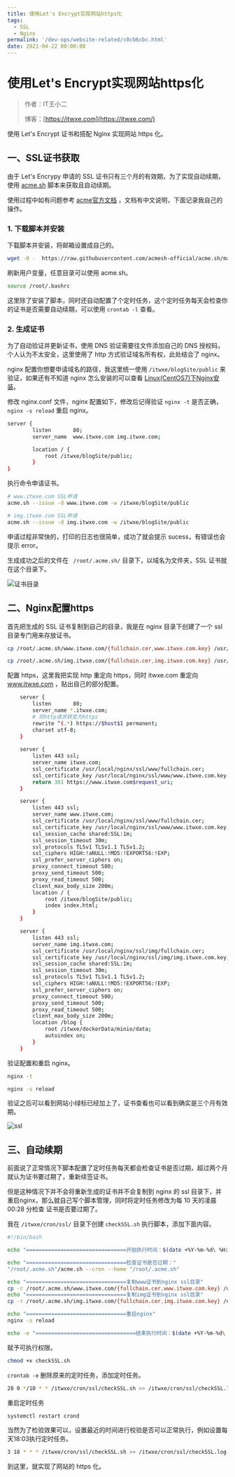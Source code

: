 ```yaml
---
title: 使用Let's Encrypt实现网站https化
tags:
  - SSL
  - Nginx
permalink: '/dev-ops/website-related/c0cb6cbc.html'
date: 2021-04-22 00:00:00
---
```


# 使用Let's Encrypt实现网站https化

> 作者：IT王小二
>
> 博客：[https://itwxe.com](https://itwxe.com/)

使用 Let's Encrypt 证书和搭配 Nginx 实现网站 https 化。

## 一、SSL证书获取

由于 Let's Encrypy 申请的 SSL 证书只有三个月的有效期，为了实现自动续期，使用 [acme.sh](https://github.com/acmesh-official/acme.sh) 脚本来获取且自动续期。

使用过程中如有问题参考 [acme官方文档](https://github.com/acmesh-official/acme.sh/wiki/%E8%AF%B4%E6%98%8E) ，文档有中文说明，下面记录我自己的操作。

### 1. 下载脚本并安装

下载脚本并安装，将邮箱设置成自己的。

```bash
wget -O -  https://raw.githubusercontent.com/acmesh-official/acme.sh/master/acme.sh | sh -s -- --install-online -m  itwxe@qq.com
```

刷新用户变量，任意目录可以使用 acme.sh。

```bash
source /root/.bashrc
```

这里除了安装了脚本，同时还自动配置了个定时任务，这个定时任务每天会检查你的证书是否需要自动续期，可以使用 `crontab -l` 查看。

### 2. 生成证书

为了自动验证并更新证书，使用 DNS 验证需要往文件添加自己的 DNS 授权码，个人认为不太安全，这里使用了 http 方式验证域名所有权，此处结合了 nginx。

nginx 配置你想要申请域名的路径，我这里统一使用 `/itwxe/blogSite/public` 来验证，如果还有不知道 nginx 怎么安装的可以查看 [Linux(CentOS7)下Nginx安装](https://itwxe.com/software-installation/1334c88e.html)。

修改 nginx.conf 文件，nginx 配置如下，修改后记得验证 `nginx -t` 是否正确，`nginx -s reload` 重启 nginx。

```bash
server {
        listen       80;
        server_name  www.itwxe.com img.itwxe.com;

        location / {
            root /itwxe/blogSite/public;
        }
} 
```

执行命令申请证书。

```bash
# www.itwxe.com SSL申请
acme.sh --issue -d www.itwxe.com -w /itwxe/blogSite/public

# img.itwxe.com SSL申请
acme.sh --issue -d img.itwxe.com -w /itwxe/blogSite/public
```

申请过程非常快的，打印的日志也很简单，成功了就会提示 sucess，有错误也会提示 error。

生成成功之后的文件在 ` /root/.acme.sh/` 目录下，以域名为文件夹，SSL 证书就在这个目录下。

![证书目录](https://minio.itwxe.com/img/blog/c0cb6cbc_166463785757440.jpg)

## 二、Nginx配置https

首先把生成的 SSL 证书复制到自己的目录，我是在 nginx 目录下创建了一个 ssl 目录专门用来存放证书。

```bash
cp /root/.acme.sh/www.itwxe.com/{fullchain.cer,www.itwxe.com.key} /usr/local/nginx/ssl/www/

cp /root/.acme.sh/img.itwxe.com/{fullchain.cer,img.itwxe.com.key} /usr/local/nginx/ssl/img/
```

配置 https，这里我把实现 http 重定向 https，同时 itwxe.com 重定向 www.itwxe.com ，贴出自己的部分配置。

```bash
    server {
        listen       80;
        server_name *.itwxe.com;
        # 将http请求转变为https
        rewrite ^(.*) https://$host$1 permanent;
        charset utf-8;
    }
    
    server {
        listen 443 ssl;
        server_name itwxe.com;
        ssl_certificate /usr/local/nginx/ssl/www/fullchain.cer;
        ssl_certificate_key /usr/local/nginx/ssl/www/www.itwxe.com.key;
        return 301 https://www.itwxe.com$request_uri;
    }

    server {
        listen 443 ssl;
        server_name www.itwxe.com;
        ssl_certificate /usr/local/nginx/ssl/www/fullchain.cer;
        ssl_certificate_key /usr/local/nginx/ssl/www/www.itwxe.com.key;
        ssl_session_cache shared:SSL:1m;
        ssl_session_timeout 30m;
        ssl_protocols TLSv1 TLSv1.1 TLSv1.2;
        ssl_ciphers HIGH:!aNULL:!MD5:!EXPORT56:!EXP;
        ssl_prefer_server_ciphers on;
        proxy_connect_timeout 500;
        proxy_send_timeout 500;
        proxy_read_timeout 500;
        client_max_body_size 200m;
        location / {
            root /itwxe/blogSite/public;
            index index.html;
        }
    }

    server {
        listen 443 ssl;
        server_name img.itwxe.com;
        ssl_certificate /usr/local/nginx/ssl/img/fullchain.cer;
        ssl_certificate_key /usr/local/nginx/ssl/img/img.itwxe.com.key;
        ssl_session_cache shared:SSL:1m;
        ssl_session_timeout 30m;
        ssl_protocols TLSv1 TLSv1.1 TLSv1.2;
        ssl_ciphers HIGH:!aNULL:!MD5:!EXPORT56:!EXP;
        ssl_prefer_server_ciphers on;
        proxy_connect_timeout 500;
        proxy_send_timeout 500;
        proxy_read_timeout 500;
        client_max_body_size 200m;
        location /blog {
            root /itwxe/dockerData/minio/data;
            autoindex on;
        }
    }
```

验证配置和重启 nginx。

```bash
nginx -t

nginx -s reload
```

验证之后可以看到网站小绿标已经加上了，证书查看也可以看到确实是三个月有效期。

![ssl](https://minio.itwxe.com/img/blog/c0cb6cbc_166463785763050.png)

## 三、自动续期

前面说了正常情况下脚本配置了定时任务每天都会检查证书是否过期，超过两个月就认为证书要过期了，重新续签证书。

但是这种情况下并不会将重新生成的证书并不会复制到 nginx 的 ssl 目录下，并重启nginx，那么就自己写个脚本管理，同时将定时任务修改为每 10 天的凌晨 00:28 分检查 证书是否要过期了。

我在 `/itwxe/cron/ssl/` 目录下创建 `checkSSL.sh` 执行脚本，添加下面内容。

```bash
#!/bin/bash

echo "================================开始执行时间：$(date +%Y-%m-%d\ %H:%M:%S)"

echo "================================检查证书是否过期："
"/root/.acme.sh"/acme.sh --cron --home "/root/.acme.sh"

echo "================================复制www证书到nginx ssl目录"
cp -r /root/.acme.sh/www.itwxe.com/{fullchain.cer,www.itwxe.com.key} /usr/local/nginx/ssl/www/
echo "================================复制img证书到nginx ssl目录"
cp -r /root/.acme.sh/img.itwxe.com/{fullchain.cer,img.itwxe.com.key} /usr/local/nginx/ssl/img/

echo "================================重启nginx"
nginx -s reload

echo -e "================================结束执行时间：$(date +%Y-%m-%d\ %H:%M:%S)\n"
```

赋予可执行权限。

```bash
chmod +x checkSSL.sh
```

`crontab -e` 删除原来的定时任务，添加定时任务。

```bash
28 0 */10 * * /itwxe/cron/ssl/checkSSL.sh >> /itwxe/cron/ssl/checkSSL.log 2>&1
```

重启定时任务

```bash
systemctl restart crond
```

当然为了检验效果可以，设置最近的时间进行校验是否可以正常执行，例如设置每天18:03执行定时任务。

```bash
3 18 * * * /itwxe/cron/ssl/checkSSL.sh >> /itwxe/cron/ssl/checkSSL.log 2>&1
```

到这里，就实现了网站的 https 化。